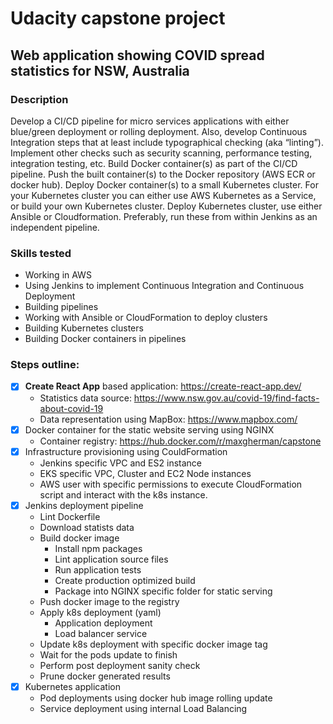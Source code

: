 # Udacity capstone project
## Web application showing COVID spread statistics for NSW, Australia

### Description

Develop a CI/CD pipeline for micro services applications with either blue/green deployment or rolling deployment. Also, develop Continuous Integration steps that at least include typographical checking (aka “linting”). Implement other checks such as security scanning, performance testing, integration testing, etc. Build Docker container(s) as part of the CI/CD pipeline. Push the built container(s) to the Docker repository (AWS ECR or docker hub). Deploy Docker container(s) to a small Kubernetes cluster. For your Kubernetes cluster you can either use AWS Kubernetes as a Service, or build your own Kubernetes cluster. Deploy Kubernetes cluster, use either Ansible or Cloudformation. Preferably, run these from within Jenkins as an independent pipeline.

### Skills tested

- Working in AWS
- Using Jenkins to implement Continuous Integration and Continuous Deployment
- Building pipelines
- Working with Ansible or CloudFormation to deploy clusters
- Building Kubernetes clusters
- Building Docker containers in pipelines

### Steps outline:

- [x] **Create React App** based application: https://create-react-app.dev/
    - Statistics data source: https://www.nsw.gov.au/covid-19/find-facts-about-covid-19
    - Data representation using MapBox: https://www.mapbox.com/
- [x] Docker container for the static website serving using NGINX
    - Container registry: https://hub.docker.com/r/maxgherman/capstone
- [x] Infrastructure provisioning using CouldFormation
    - Jenkins specific VPC and ES2 instance
    - EKS specific VPC, Cluster and EC2 Node instances
    - AWS user with specific permissions to execute CloudFormation script and interact with the k8s instance.
- [x] Jenkins deployment pipeline
    - Lint Dockerfile
    - Download statists data
    - Build docker image
        - Install npm packages
        - Lint application source files
        - Run application tests
        - Create production optimized build
        - Package into NGINX specific folder for static serving
    - Push docker image to the registry
    - Apply k8s deployment (yaml)
        - Application deployment
        - Load balancer service
    - Update k8s deployment with specific docker image tag
    - Wait for the pods update to finish
    - Perform post deployment sanity check
    - Prune docker generated results
- [x] Kubernetes application
    - Pod deployments using docker hub image rolling update
    - Service deployment using internal Load Balancing

